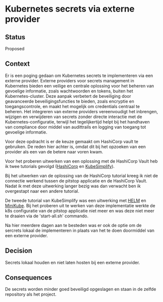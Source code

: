 # Kubernetes secrets via externe provider

## Status

Proposed

## Context

Er is een poging gedaan om Kubernetes secrets te implementeren via een externe provider. Externe providers voor secrets management in Kubernetes bieden een veilige en centrale oplossing voor het beheren van gevoelige informatie, zoals wachtwoorden en tokens, buiten het Kubernetes-cluster. Deze aanpak verbetert de beveiliging door geavanceerde beveiligingsfuncties te bieden, zoals encryptie en toegangscontrole, en maakt het mogelijk om credentials centraal te beheren. Het integreren van externe providers vereenvoudigt het inbrengen, wijzigen en verwijderen van secrets zonder directe interactie met de Kubernetes-configuratie, terwijl het tegelijkertijd helpt bij het handhaven van compliance door middel van audittrails en logging van toegang tot gevoelige informatie.

Voor deze opdracht is er de keuze gemaakt om HashiCorp vault te gebruiken. De reden hier achter is, omdat dit bij het opzoeken van een provider als een van de betere naar voren kwam.

Voor het proberen uitwerken van een oplossing met de HashiCorp Vault heb ik twee tutorials gevolgd ([HashiCorp](https://www.youtube.com/watch?v=VHtN41FhcgQ&t=615s&ab_channel=HashiCorp) en [KubeSimplify](https://www.youtube.com/watch?v=V40tXvvKh5Y)).

Bij het uitwerken van de oplossing van de HashiCorp tutorial kreeg ik niet de connectie werkend tussen de pitstop applicatie en de HashiCorp Vault. Nadat ik met deze uitwerking langer bezig was dan verwacht ben ik overgestapt naar een andere tutorial.

De tweede tutorial van KubeSimplify was een uitwerking met [HELM](https://helm.sh/) en [MiniKube](https://minikube.sigs.k8s.io/docs/). Bij het proberen uit te werken van deze implementatie werkte de k8s configuratie van de pitstop applicatie niet meer en was deze niet meer te draaien via de 'start-all.sh' commando. 

Na hier meerdere dagen aan te besteden was er ook de optie om de sercrets lokaal de implementeren in plaats van het te doen doormiddel van een externe provider.

## Decision

Secrets lokaal houden en niet laten hosten bij een externe provider.

## Consequences

De secrets worden minder goed beveiligd opgeslagen en staan in de zelfde repository als het project.